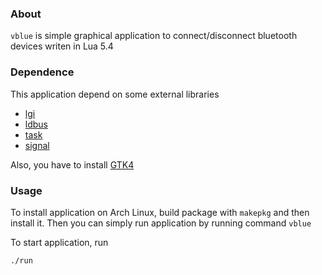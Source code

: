 ### About

`vblue` is simple graphical application to connect/disconnect bluetooth devices writen in Lua 5.4

### Dependence

This application depend on some external libraries

- [lgi](https://github.com/lgi-devs/lgi)
- [ldbus](https://github.com/daurnimator/ldbus)
- [task](https://github.com/VALAD47/task)
- [signal](https://github.com/VALAD47/signal)

Also, you have to install [GTK4](https://www.gtk.org/docs/installations/)

### Usage

To install application on Arch Linux, build package with `makepkg` and then install it. Then you can simply run application by running command `vblue`

To start application, run 
```
./run
```